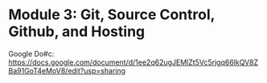 # Module 3: Git, Source Control, Github, and Hosting

Google Do#c: <https://docs.google.com/document/d/1ee2q62ugJEMlZt5Vc5rjgq66lkQV8ZBa91GoT4eMoV8/edit?usp=sharing>